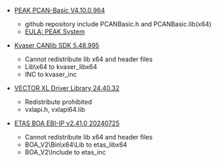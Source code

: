 * [PEAK PCAN-Basic V4.10.0.964](https://www.peak-system.com/PCAN-Basic.239.0.html?L=1)
  * github repository include PCANBasic.h and PCANBasic.lib(x64)
  * [EULA: PEAK System](https://www.peak-system.com/EULA.495.0.html?L=1)

* [Kvaser CANlib SDK 5.48.995](https://kvaser.com/developer/canlib-sdk/)
  * Cannot redistribute lib x64 and header files
  * Lib\x64 to kvaser_libx64
  * INC to kvaser_inc
* [VECTOR XL Driver Library 24.40.32](https://www.vector.com/int/en/download/xl-driver-library/)
  * Redistribute prohibited
  * vxlapi.h, vxlapi64.lib
* [ETAS BOA EBI-IP v2.41.0 20240725](https://www.etas.com/ww/ko/downloads/?path=%2Fproducts_ES500&page=1&order=asc&layout=table)
  * Cannot redistribute lib x64 and header files
  * BOA_V2\Bin\x64\Lib to etas_libx64
  * BOA_V2\Include to etas_inc 

